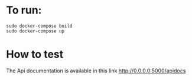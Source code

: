 # To run:
```
sudo docker-compose build
sudo docker-compose up
```

# How to test

The Api documentation is available in this link http://0.0.0.0:5000/apidocs